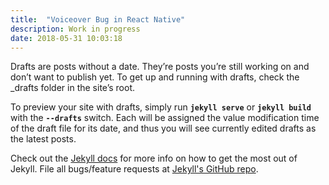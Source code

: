 ```yaml
---
title:  "Voiceover Bug in React Native"
description: Work in progress
date: 2018-05-31 10:03:18
---
```


Drafts are posts without a date. They’re posts you’re still working on and don’t want to publish yet. To get up and running with drafts, check the _drafts folder in the site’s root.

To preview your site with drafts, simply run **`jekyll serve`** or **`jekyll build`** with the **`--drafts`** switch. Each will be assigned the value modification time of the draft file for its date, and thus you will see currently edited drafts as the latest posts.

Check out the [Jekyll docs][jekyll] for more info on how to get the most out of Jekyll. File all bugs/feature requests at [Jekyll's GitHub repo][jekyll-gh].

[jekyll-gh]: https://github.com/mojombo/jekyll
[jekyll]:    http://jekyllrb.com
